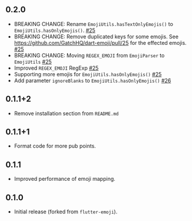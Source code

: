 ## 0.2.0
* BREAKING CHANGE: Rename `EmojiUtils.hasTextOnlyEmojis()` to `EmojiUtils.hasOnlyEmojis()`. [#25](https://github.com/GatchHQ/dart-emoji/pull/25)
* BREAKING CHANGE: Remove duplicated keys for some emojis. See https://github.com/GatchHQ/dart-emoji/pull/25 for the effected emojis. [#25](https://github.com/GatchHQ/dart-emoji/pull/25)
* BREAKING CHANGE: Moving `REGEX_EMOJI` from `EmojiParser` to `EmojiUtils` [#25](https://github.com/GatchHQ/dart-emoji/pull/25)
* Improved `REGEX_EMOJI` RegExp [#25](https://github.com/GatchHQ/dart-emoji/pull/25)
* Supporting more emojis for `EmojiUtils.hasOnlyEmojis()` [#25](https://github.com/GatchHQ/dart-emoji/pull/25)
* Add parameter `ignoreBlanks` to `EmojiUtils.hasOnlyEmojis()` [#26](https://github.com/GatchHQ/dart-emoji/pull/26)

## 0.1.1+2

* Remove installation section from `README.md`

## 0.1.1+1

* Format code for more pub points.

## 0.1.1

* Improved performance of emoji mapping.

## 0.1.0

* Initial release (forked from `flutter-emoji`).
